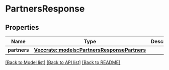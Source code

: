 # PartnersResponse

## Properties

Name | Type | Description | Notes
------------ | ------------- | ------------- | -------------
**partners** | [**Vec<crate::models::PartnersResponsePartners>**](partnersResponse_partners.md) |  | 

[[Back to Model list]](../README.md#documentation-for-models) [[Back to API list]](../README.md#documentation-for-api-endpoints) [[Back to README]](../README.md)


